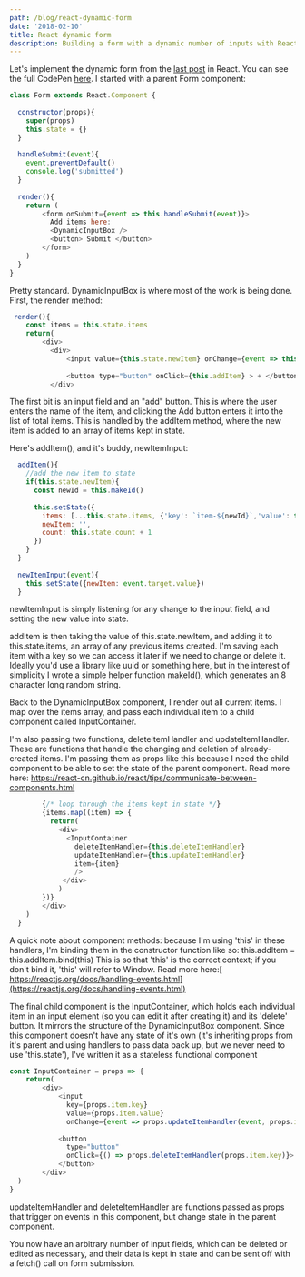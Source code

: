 ```yaml
---
path: /blog/react-dynamic-form
date: '2018-02-10'
title: React dynamic form
description: Building a form with a dynamic number of inputs with React
---
```

Let's implement the dynamic form from the [last post](/blog/dynamic-form-inputs) in React. You can see the full CodePen [here](https://codepen.io/mkeat/full/XPNBXL/). I started with a parent Form component:

```javascript
class Form extends React.Component {
  
  constructor(props){
    super(props)
    this.state = {}
  }
  
  handleSubmit(event){
    event.preventDefault()
    console.log('submitted')
  }
  
  render(){
    return ( 
        <form onSubmit={event => this.handleSubmit(event)}>
          Add items here:
          <DynamicInputBox />
          <button> Submit </button>
        </form>
    )
  }
}
```

Pretty standard. DynamicInputBox is where most of the work is being done. First, the render method:

```javascript
 render(){ 
    const items = this.state.items
    return(
        <div>
          <div>
              <input value={this.state.newItem} onChange={event => this.newItemInput(event)}/>
            
              <button type="button" onClick={this.addItem} > + </button> {/* type=button to prevent form from submitting*/}
          </div>
```

The first bit is an input field and an "add" button. This is where the user enters the name of the item, and clicking the Add button enters it into the list of total items. This is handled by the addItem method, where the new item is added to an array of items kept in state.

Here's addItem(), and it's buddy, newItemInput:

```javascript
  addItem(){
    //add the new item to state
    if(this.state.newItem){ 
      const newId = this.makeId()
      
      this.setState({
        items: [...this.state.items, {'key': `item-${newId}`,'value': this.state.newItem}], 
        newItem: '',
        count: this.state.count + 1
      })
    }   
  }
  
  newItemInput(event){
    this.setState({newItem: event.target.value})
  }
```

newItemInput is simply listening for any change to the input field, and setting the new value into state. 

addItem is then taking the value of this.state.newItem, and adding it to this.state.items, an array of any previous items created. I'm saving each item with a key so we can access it later if we need to change or delete it. Ideally you'd use a library like uuid or something here, but in the interest of simplicity I wrote a simple helper function makeId(), which generates an 8 character long random string.

Back to the DynamicInputBox component, I render out all current items. I map over the items array, and pass each individual item to a child component called InputContainer.

I'm also passing two functions, deleteItemHandler and updateItemHandler. These are functions that handle the changing and deletion of already-created items. I'm passing them as props like this because I need the child component to be able to set the state of the parent component. Read more here: <https://react-cn.github.io/react/tips/communicate-between-components.html>

```javascript
        {/* loop through the items kept in state */}
        {items.map((item) => {
          return(
            <div>
              <InputContainer 
                deleteItemHandler={this.deleteItemHandler} 
                updateItemHandler={this.updateItemHandler} 
                item={item}
                />
             </div>
            )
        })}
        </div>
    )
  }
```

A quick note about component methods: because I'm using 'this' in these handlers, I'm binding them in the constructor function like so: this.addItem = this.addItem.bind(this)
This is so that 'this' is the correct context; if you don't bind it, 'this' will refer to Window. Read more here:[ https://reactjs.org/docs/handling-events.html](https://reactjs.org/docs/handling-events.html)

The final child component is the InputContainer, which holds each individual item in an input element (so you can edit it after creating it) and its 'delete' button. It mirrors the structure of the DynamicInputBox component. Since this component doesn't have any state of it's own (it's inheriting props from it's parent and using handlers to pass data back up, but we never need to use 'this.state'), I've written it as a stateless functional component

```javascript
const InputContainer = props => {
  	return(
      	<div>
            <input 
              key={props.item.key} 
              value={props.item.value} 
              onChange={event => props.updateItemHandler(event, props.item.key)} /> 
         
            <button 
              type="button"
              onClick={() => props.deleteItemHandler(props.item.key)}> X 
            </button>
        </div>
  )
}
```

updateItemHandler and deleteItemHandler are functions passed as props that trigger on events in this component, but change state in the parent component.

You now have an arbitrary number of input fields, which can be deleted or edited as necessary, and their data is kept in state and can be sent off with a fetch() call on form submission.

